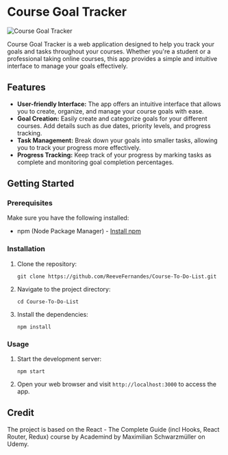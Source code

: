 # Course Goal Tracker

![Course Goal Tracker](https://course-to-do.onrender.com/assets/images/logo.png)

Course Goal Tracker is a web application designed to help you track your goals and tasks throughout your courses. Whether you're a student or a professional taking online courses, this app provides a simple and intuitive interface to manage your goals effectively.

## Features

- **User-friendly Interface:** The app offers an intuitive interface that allows you to create, organize, and manage your course goals with ease.
- **Goal Creation:** Easily create and categorize goals for your different courses. Add details such as due dates, priority levels, and progress tracking.
- **Task Management:** Break down your goals into smaller tasks, allowing you to track your progress more effectively.
- **Progress Tracking:** Keep track of your progress by marking tasks as complete and monitoring goal completion percentages.

## Getting Started

### Prerequisites

Make sure you have the following installed:

- npm (Node Package Manager) - [Install npm](https://www.npmjs.com/get-npm)

### Installation

1. Clone the repository:

   ```shell
   git clone https://github.com/ReeveFernandes/Course-To-Do-List.git
   ```
 
2. Navigate to the project directory:

   ```shell
   cd Course-To-Do-List
   ```

3. Install the dependencies:


   ```shell
   npm install
   ```
   

### Usage

1. Start the development server:

   ```shell
   npm start
   ```
   

2. Open your web browser and visit `http://localhost:3000` to access the app.

## Credit

The project is based on the React - The Complete Guide (incl Hooks, React Router, Redux) course by Academind by Maximilian Schwarzmüller on Udemy.


   
   
   
   
   
   
   
   
   
   
